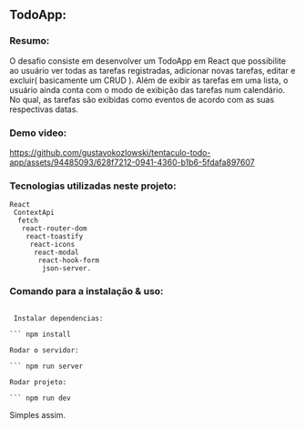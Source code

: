 ## TodoApp:

### Resumo:

O desafio consiste em desenvolver um TodoApp em React que possibilite ao usuário ver todas as tarefas registradas, adicionar novas tarefas, editar e excluir( basicamente um CRUD ). Além de exibir as tarefas em uma lista, o usuário ainda conta com o modo de exibição das tarefas num calendário. No qual, as tarefas são exibidas como eventos de acordo com as suas respectivas datas.

### Demo video:

https://github.com/gustavokozlowski/tentaculo-todo-app/assets/94485093/628f7212-0941-4360-b1b6-5fdafa897607

### Tecnologias utilizadas neste projeto:

```
React
 ContextApi
  fetch
   react-router-dom
    react-toastify
     react-icons
      react-modal
       react-hook-form
        json-server.
```

### Comando para a instalação & uso:

````

 Instalar dependencias:

``` npm install

Rodar o servidor:

``` npm run server

Rodar projeto:

``` npm run dev

````

Simples assim.
